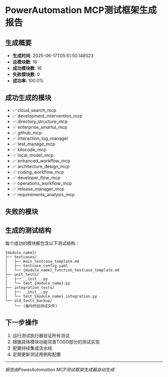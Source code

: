 # PowerAutomation MCP测试框架生成报告

## 生成概要
- **生成时间**: 2025-06-17T05:51:50.148523
- **总模块数**: 16
- **成功模块数**: 16
- **失败模块数**: 0
- **成功率**: 100.0%

## 成功生成的模块
- ✅ cloud_search_mcp
- ✅ development_intervention_mcp
- ✅ directory_structure_mcp
- ✅ enterprise_smartui_mcp
- ✅ github_mcp
- ✅ interaction_log_manager
- ✅ test_manage_mcp
- ✅ kilocode_mcp
- ✅ local_model_mcp
- ✅ enhanced_workflow_mcp
- ✅ architecture_design_mcp
- ✅ coding_workflow_mcp
- ✅ developer_flow_mcp
- ✅ operations_workflow_mcp
- ✅ release_manager_mcp
- ✅ requirements_analysis_mcp

## 失败的模块


## 生成的测试结构
每个成功的模块都包含以下测试结构：
```
{module_name}/
├── testcases/
│   ├── main_testcase_template.md
│   ├── testcase_config.yaml
│   └── {module_name}_function_testcase_template.md
├── unit_tests/
│   ├── __init__.py
│   └── test_{module_name}.py
├── integration_tests/
│   ├── __init__.py
│   └── test_{module_name}_integration.py
└── old_tests_backup/
    └── (备份的旧测试文件)
```

## 下一步操作
1. 运行测试执行器验证所有测试
2. 根据具体模块功能完善TODO部分的测试实现
3. 配置持续集成流水线
4. 定期更新测试用例和配置

---
*报告由PowerAutomation MCP测试框架生成器自动生成*

